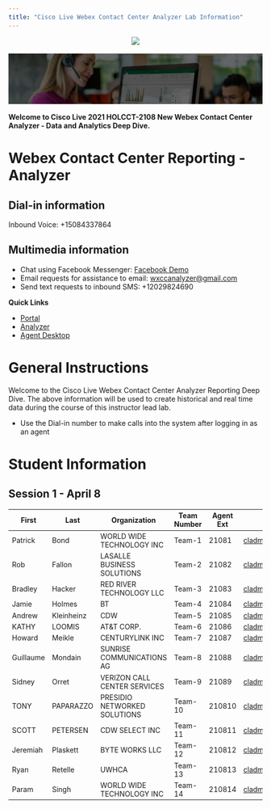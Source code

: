 ```yaml
---
title: "Cisco Live Webex Contact Center Analyzer Lab Information"
---
```

<p align="center">
  <img src="https://ayankovs-ccp-s3.s3.eu-west-3.amazonaws.com/CiscoLiveLogo.jpg">
</p>

![Banner](../images/wxccbanner.jpg)

**Welcome to Cisco Live 2021 HOLCCT-2108 New Webex Contact Center Analyzer - Data and Analytics Deep Dive.**

# Webex Contact Center Reporting - Analyzer

## Dial-in information
Inbound Voice: 	+15084337864

## Multimedia information
- Chat using Facebook Messenger:  [Facebook Demo](https://www.facebook.com/Wxcc-Demo-Page-107841834739318)
- Email requests for assistance to email: 	wxccanalyzer@gmail.com
- Send text requests to inbound SMS: 	+12029824690

**Quick Links**

* [Portal](https://portal.wxcc-us1.cisco.com/portal)
* [Analyzer](https://analyzer.wxcc-us1.cisco.com/analyzer/home)
* [Agent Desktop](https://desktop.wxcc-us1.cisco.com)

# General Instructions

Welcome to the Cisco Live Webex Contact Center Analyzer Reporting Deep Dive.  The above information will be used to create historical and real time data during the course of this instructor lead lab.
- Use the Dial-in number to make calls into the system after logging in as an agent

# Student Information
## Session 1 - April 8

| First     | Last       | Organization                 | Team Number | Agent Ext | Supervisor Login           | Password    |
|-----------|------------|------------------------------|-------------|-----------|----------------------------|-------------|
| Patrick   | Bond       | WORLD WIDE TECHNOLOGY INC    | Team-1      | 21081     | cladm1user@mailinator.com  | H0lcct2108! |
| Rob       | Fallon     | LASALLE BUSINESS SOLUTIONS   | Team-2      | 21082     | cladm2user@mailinator.com  | H0lcct2108! |
| Bradley   | Hacker     | RED RIVER TECHNOLOGY LLC     | Team-3      | 21083     | cladm3user@mailinator.com  | H0lcct2108! |
| Jamie     | Holmes     | BT                           | Team-4      | 21084     | cladm4user@mailinator.com  | H0lcct2108! |
| Andrew    | Kleinheinz | CDW                          | Team-5      | 21085     | cladm5user@mailinator.com  | H0lcct2108! |
| KATHY     | LOOMIS     | AT&T CORP.                   | Team-6      | 21086     | cladm6user@mailinator.com  | H0lcct2108! |
| Howard    | Meikle     | CENTURYLINK INC              | Team-7      | 21087     | cladm7user@mailinator.com  | H0lcct2108! |
| Guillaume | Mondain    | SUNRISE COMMUNICATIONS AG    | Team-8      | 21088     | cladm8user@mailinator.com  | H0lcct2108! |
| Sidney    | Orret      | VERIZON CALL CENTER SERVICES | Team-9      | 21089     | cladm9user@mailinator.com  | H0lcct2108! |
| TONY      | PAPARAZZO  | PRESIDIO NETWORKED SOLUTIONS | Team-10     | 210810    | cladm10user@mailinator.com | H0lcct2108! |
| SCOTT     | PETERSEN   | CDW SELECT INC               | Team-11     | 210811    | cladm11user@mailinator.com | H0lcct2108! |
| Jeremiah  | Plaskett   | BYTE WORKS LLC               | Team-12     | 210812    | cladm12user@mailinator.com | H0lcct2108! |
| Ryan      | Retelle    | UWHCA                        | Team-13     | 210813    | cladm13user@mailinator.com | H0lcct2108! |
| Param     | Singh      | WORLD WIDE TECHNOLOGY INC    | Team-14     | 210814    | cladm14user@mailinator.com | H0lcct2108! |
